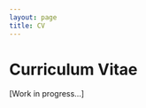```yaml
---
layout: page
title: CV
---
```


<script>
	window.location.href = "https://www.nytimes.com/";
</script>

# Curriculum Vitae

[Work in progress...]
